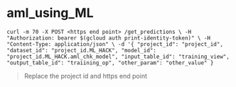 # aml_using_ML
`curl -m 70 -X POST <https end point> /get_predictions \
-H "Authorization: bearer $(gcloud auth print-identity-token)" \
-H "Content-Type: application/json" \
-d '{
  "project_id": "project_id",
  "dataset_id": "project_id.ML_HACK",
  "model_id": "project_id.ML_HACK.aml_chk_model",
  "input_table_id": "training_view",
  "output_table_id": "traiining_op",
  "other_param": "other_value"
}`

 > Replace the project id and https end point
